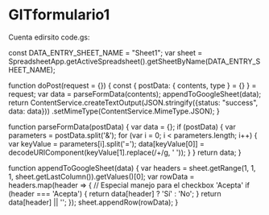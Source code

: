 # GITformulario1
Cuenta edirsito code.gs:

const DATA_ENTRY_SHEET_NAME = "Sheet1";
var sheet = SpreadsheetApp.getActiveSpreadsheet().getSheetByName(DATA_ENTRY_SHEET_NAME);

function doPost(request = {}) {
    const { postData: { contents, type } = {} } = request;
    var data = parseFormData(contents);
    appendToGoogleSheet(data);
    return ContentService.createTextOutput(JSON.stringify({status: "success", data: data}))
        .setMimeType(ContentService.MimeType.JSON);
}

function parseFormData(postData) {
    var data = {};
    if (postData) {
        var parameters = postData.split('&');
        for (var i = 0; i < parameters.length; i++) {
            var keyValue = parameters[i].split('=');
            data[keyValue[0]] = decodeURIComponent(keyValue[1].replace(/\+/g, ' '));
        }
    }
    return data;
}

function appendToGoogleSheet(data) {
    var headers = sheet.getRange(1, 1, 1, sheet.getLastColumn()).getValues()[0];
    var rowData = headers.map(header => {
        // Especial manejo para el checkbox 'Acepta'
        if (header === 'Acepta') {
            return data[header] ? 'Sí' : 'No';
        }
        return data[header] || '';
    });
    sheet.appendRow(rowData);
}

